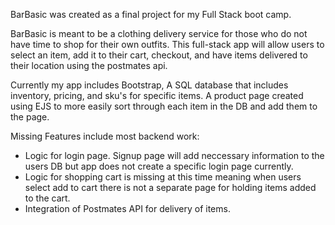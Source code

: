 BarBasic was created as a final project for my Full Stack boot camp.

BarBasic is meant to be a clothing delivery service for those who do not have time to shop for their own outfits. This full-stack app will allow users to select an item, add it to their cart, checkout, and have items delivered to their location using the postmates api.

Currently my app includes Bootstrap, A SQL database that includes inventory, pricing, and sku's for specific items. A product page created using EJS to more easily sort through each item in the DB and add them to the page.

Missing Features include most backend work:
- Logic for login page. Signup page will add neccessary information to the users DB but app does not create a specific login page currently.
- Logic for shopping cart is missing at this time meaning when users select add to cart there is not a separate page for holding items added to the cart.
- Integration of Postmates API for delivery of items. 